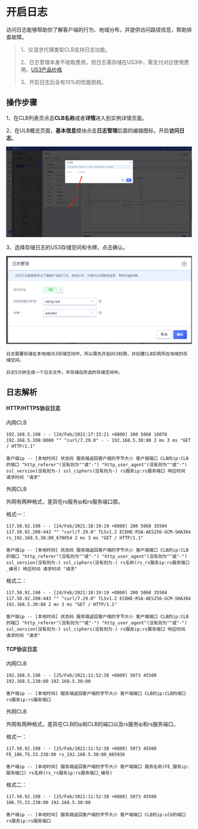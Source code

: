 # 开启日志

访问日志能够帮助你了解客户端的行为、地域分布，并提供访问路径信息，帮助排查故障。

> 1、仅请求代理类型CLB支持日志功能。
> 
> 2、日志管理本身不收取费用，但日志需存储在US3中，需支付对应使用费用。[US3产品价格](https://docs.ucloud.cn/ufile/bill/billing)
> 
> 3、开启日志后会有10%的性能损耗。

## 操作步骤

1、在CLB列表页点击**CLB名称**或者**详情**进入到实例详情页面。

2、在ULB概览页面，**基本信息**模块点击**日志管理**后面的编辑图标，开启**访问日志**。

![](/images/ulblog.png)

3、选择存储日志的US3存储空间和令牌，点击确认。

![](/images/ulblog2.png)


```
日志需要存储在本地域US3存储空间中，所以需先开启US3权限，并创建CLB实例所在地域的存储空间。

日志5分钟生成一个日志文件，并存储在所选的存储空间中。
```

## 日志解析

#### HTTP/HTTPS协议日志

内网CLB

```
192.168.5.198 - - [24/Feb/2021:17:33:21 +0800] 200 5068 18070 192.168.5.208:8080 "" "curl/7.29.0" - - 192.168.5.30:80 2 ms 3 ms "GET / HTTP/1.1"

客户端ip -- [本地时间] 状态码 服务端返回客户端的字节大小 客户端端口 CLB的ip:CLB的端口 "http_referer"(没有则为""或"-") "http_user_agent"(没有则为""或"-") ssl_version(没有则为-) ssl_ciphers(没有则为-) rs服务ip:rs服务端口 响应时间 请求时间 "请求"
```

外网CLB

外网有两种格式，差异在rs服务ip和rs服务端口那。

格式一：

```
117.50.92.198 - - [24/Feb/2021:18:19:19 +0800] 200 5068 35504 117.50.92.208:443 "" "curl/7.29.0" TLSv1.2 ECDHE-RSA-AES256-GCM-SHA384 rs_192.168.5.30:80_670054 2 ms 3 ms "GET / HTTP/1.1"

客户端ip -- [本地时间] 状态码 服务端返回客户端的字节大小 客户端端口 CLB的ip:CLB的端口 "http_referer"(没有则为""或"-") "http_user_agent"(没有则为""或"-") ssl_version(没有则为-) ssl_ciphers(没有则为-) rs名称(rs_rs服务ip:rs服务端口_编号) 响应时间 请求时间 "请求"
```

格式二：

```
117.50.92.198 - - [24/Feb/2021:18:19:19 +0800] 200 5068 35504 117.50.92.208:443 "" "curl/7.29.0" TLSv1.2 ECDHE-RSA-AES256-GCM-SHA384 192.168.5.30:80 2 ms 3 ms "GET / HTTP/1.1"

客户端ip -- [本地时间] 状态码 服务端返回客户端的字节大小 客户端端口 CLB的ip:CLB的端口 "http_referer"(没有则为""或"-") "http_user_agent"(没有则为""或"-") ssl_version(没有则为-) ssl_ciphers(没有则为-) rs服务ip:rs服务端口 响应时间 请求时间 "请求"
```

#### TCP协议日志

内网CLB
```
192.168.5.198 - - [25/Feb/2021:11:52:38 +0800] 5073 45508 192.168.5.238:80 192.168.5.30:80

客户端ip -- [本地时间] 服务端返回客户端的字节大小 客户端端口 CLB的ip:CLB的端口 rs服务ip:rs服务端口
```

外网CLB

外网有两种格式，差异在CLB的ip和CLB的端口以及rs服务ip和rs服务端口。

格式一：

```
117.50.92.198 - - [25/Feb/2021:11:52:38 +0800] 5073 45508 FE_106.75.33.238:80 rs_192.168.5.30:80_665936

客户端ip -- [本地时间] 服务端返回客户端的字节大小 客户端端口 服务名称(FE_服务ip:服务端口) rs名称(rs_rs服务ip:rs服务端口_编号)
```

格式二：

```
117.50.92.198 - - [25/Feb/2021:11:52:38 +0800] 5073 45508 106.75.33.238:80 192.168.5.30:80

客户端ip -- [本地时间] 服务端返回客户端的字节大小 客户端端口 CLB的ip:ulb的端口 rs服务ip:rs服务端口
```

